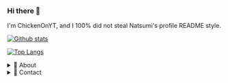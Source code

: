 ### Hi there 👋

I'm ChickenOnYT, and I 100% did not steal Natsumi's profile README style.

[![Github stats](https://github-readme-stats.vercel.app/api?username=ChickenOnYT&count_private=true&show_icons=true&hide=stars)](https://github.com/anuraghazra/github-readme-stats)

[![Top Langs](https://github-readme-stats.vercel.app/api/top-langs/?username=ChickenOnYT&layout=compact)](https://github.com/anuraghazra/github-readme-stats)

<details>
  <summary>🌟 About</summary>
    I can code in JavaScript, HTML, CSS, PHP, and C#, and I've been into web development for about 4 years now.
 
</details>

<details>
  <summary>📨 Contact</summary>
  
  | | Name | Account |
  | - | ------- | ----- |
  | 💬 | *Discord* | Con#5937
  | ✉ | *Email* | dck.dachickenking@gmail.com
</details>

